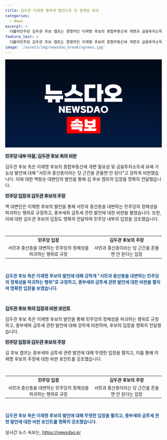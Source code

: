 ```yaml
---
title: 김두관 이재명 종부세 발언으로 당 정체성 파괴
categories:
  - News
excerpt: >
  더불어민주당 김두관 후보 캠프는 경쟁자인 이재명 후보의 종합부동산세 개편과 금융투자소득세 유예 발언을 비판했다. 백 대변인은 서민과 중산층을 대변하는 당 정체성을 파괴하며 민주당 세제 정책 근간을 부정했고, 후보는 소수 부자만 대변하며 세수 부족 상황에서 신중하지 못한 모습이라고 주장했다. 김 후보는 종부세에 대해 과도한 갈등과 저항을 만들어 낸 측면 있다며, 금투세에 대해서는 시행 여부를 고민했다.
feature_text: >
  더불어민주당 김두관 후보 캠프는 경쟁자인 이재명 후보의 종합부동산세 개편과 금융투자소득세 유예 발언을 비판했다. 백 대변인은 서민과 중산층을 대변하는 당 정체성을 파괴하며 민주당 세제 정책 근간을 부정했고, 후보는 소수 부자만 대변하며 세수 부족 상황에서 신중하지 못한 모습이라고 주장했다. 김 후보는 종부세에 대해 과도한 갈등과 저항을 만들어 낸 측면 있다며, 금투세에 대해서는 시행 여부를 고민했다.
image: '/assets/img/newsdao_breakingnews.jpg'
---
```


<p><img src="/assets/img/newsdao_breakingnews.jpg" alt="cryptoinkorea 속보" /></p>

<p><b><span style="background-color: #21538527;">민주당 내부 마찰, 김두관 후보 측의 비판</span></b></p>

<p>김두관 후보 측은 이재명 후보의 종합부동산세 개편 필요성 및 금융투자소득세 유예 가능성 발언에 대해 "서민과 중산층이라는 당 근간을 흔들면 안 된다"고 강하게 비판했습니다. 이에 대한 백왕순 대변인의 발언을 통해 김 후보 캠프의 입장을 명확히 전달했습니다.</p>

<p><b><span style="background-color: #21538527;">민주당 입장과 김두관 후보의 주장</span></b></p>

<p>백 대변인은 이재명 후보의 발언을 통해 서민과 중산층을 대변하는 민주당의 정체성을 파괴하는 행위로 규정하고, 종부세와 금투세 관련 발언에 대한 비판을 펼쳤습니다. 또한, 이에 대한 김두관 후보의 입장도 명확히 전달하여 민주당 내부의 입장을 강조했습니다.</p>

<p data-ke-size="size16">&nbsp;</p>

<table>
  <tbody>
    <tr>
      <td style="text-align: center; height: 17px;"><b>민주당 입장</b></td>
      <td style="text-align: center; height: 17px;"><b>김두관 후보의 주장</b></td>
    </tr>
    <tr>
      <td style="text-align: center; height: 17px;">서민과 중산층을 대변하는 민주당의 정체성을 파괴하는 행위로 규정</td>
      <td style="text-align: center; height: 17px;">서민과 중산층이라는 당 근간을 흔들면 안 된다는 입장</td>
    </tr>
  </tbody>
</table>

<p data-ke-size="size16">&nbsp;</p>

<p><b><span style="color: #1a5490;">김두관 후보 측은 이재명 후보의 발언에 대해 강하게 "서민과 중산층을 대변하는 민주당의 정체성을 파괴하는 행위"로 규정하고, 종부세와 금투세 관련 발언에 대한 비판을 펼치며 명확한 입장을 보였습니다.</span></b></p>

<p data-ke-size="size16">&nbsp;</p>

<p><b><span style="background-color: #21538527;">김두관 후보 측의 입장과 비판 포인트</span></b></p>

<p>김두관 후보 측은 이재명 후보의 발언을 통해 민주당의 정체성을 파괴하는 행위로 규정하고, 종부세와 금투세 관련 발언에 대해 강하게 비판하며, 후보의 입장을 명확히 전달했습니다.</p>

<p><b><span style="background-color: #21538527;">민주당 입장과 김두관 후보의 주장</span></b></p>

<p>김 후보 캠프는 종부세와 금투세 관련 발언에 대해 뚜렷한 입장을 펼치고, 이를 통해 이재명 후보의 주장에 대한 비판 포인트를 강조했습니다.</p>

<p data-ke-size="size16">&nbsp;</p>

<table>
  <tbody>
    <tr>
      <td style="text-align: center; height: 17px;"><b>민주당 입장</b></td>
      <td style="text-align: center; height: 17px;"><b>김두관 후보의 주장</b></td>
    </tr>
    <tr>
      <td style="text-align: center; height: 17px;">서민과 중산층을 대변하는 민주당의 정체성을 파괴하는 행위로 규정</td>
      <td style="text-align: center; height: 17px;">서민과 중산층이라는 당 근간을 흔들면 안 된다는 입장</td>
    </tr>
  </tbody>
</table>

<p data-ke-size="size16">&nbsp;</p>

<p><b><span style="color: #1a5490;">김두관 후보 측은 이재명 후보의 발언에 대해 뚜렷한 입장을 펼치고, 종부세와 금투세 관련 발언에 대한 비판 포인트를 명확히 강조했습니다.</span></b></p>
실시간 뉴스 속보는, <a href="https://newsdao.kr" rel="dofollow">https://newsdao.kr</a>


